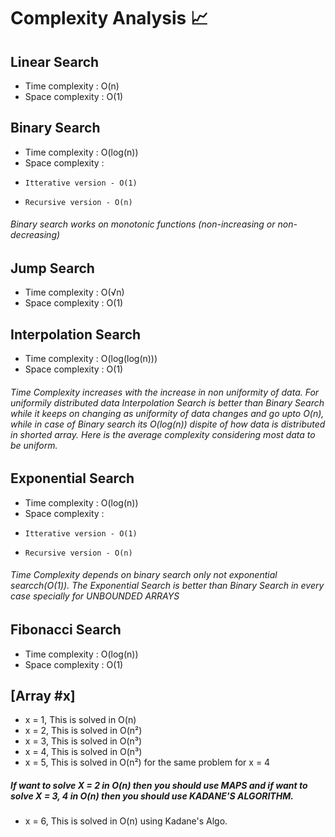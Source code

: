 # Complexity Analysis 📈

## Linear Search
- Time complexity : O(n)
- Space complexity : O(1)

## Binary Search
- Time complexity : O(log(n))
- Space complexity : 
-     Itterative version - O(1)
-     Recursive version - O(n)   

###### Binary search works on monotonic functions (non-increasing or non-decreasing)

## Jump Search
- Time complexity : O(√n)
- Space complexity : O(1)

## Interpolation Search
- Time complexity : O(log(log(n))) 
- Space complexity : O(1)

###### Time Complexity increases with the increase in non uniformity of data. For uniformily distributed data Interpolation Search is better than Binary Search while it keeps on changing as uniformity of data changes and go upto O(n), while in case of Binary search its O(log(n)) dispite of how data is distributed in shorted array. Here is the average complexity considering most data to be uniform. 

## Exponential Search
- Time complexity : O(log(n)) 
- Space complexity : 
-     Itterative version - O(1)
-     Recursive version - O(n) 

###### Time Complexity depends on binary search only not exponential searcch(O(1)). The Exponential Search is better than Binary Search in every case specially for UNBOUNDED ARRAYS 

## Fibonacci Search
- Time complexity : O(log(n))
- Space complexity : O(1) 

## [Array #x]
- x = 1, This is solved in O(n)
- x = 2, This is solved in O(n²)
- x = 3, This is solved in O(n³)
- x = 4, This is solved in O(n³)
- x = 5, This is solved in O(n²) for the same problem for x = 4
##### If want to solve X = 2 in O(n) then you should use MAPS and if want to solve X = 3, 4 in O(n) then you should use KADANE'S ALGORITHM.
- x = 6, This is solved in O(n) using Kadane's Algo.
